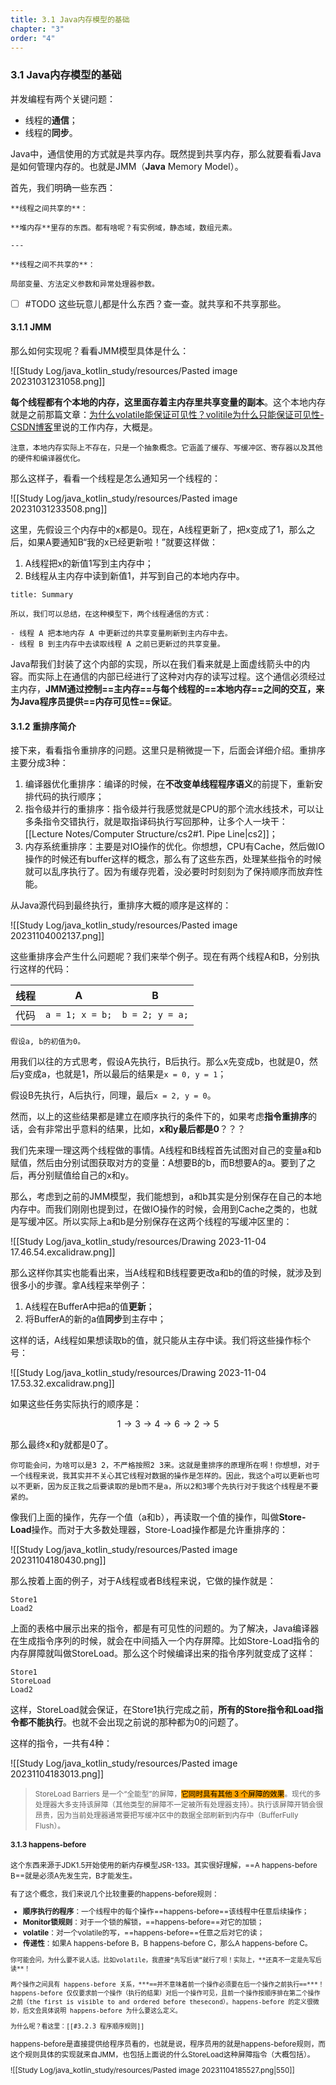 ```yaml
---
title: 3.1 Java内存模型的基础
chapter: "3"
order: "4"
---
```

### 3.1 Java内存模型的基础

并发编程有两个关键问题：

* 线程的**通信**；
* 线程的**同步**。

Java中，通信使用的方式就是共享内存。既然提到共享内存，那么就要看看Java是如何管理内存的。也就是JMM（**Java** Memory Model）。

首先，我们明确一些东西：

```ad-info
**线程之间共享的**：

**堆内存**里存的东西。都有啥呢？有实例域，静态域，数组元素。

---

**线程之间不共享的**：

局部变量、方法定义参数和异常处理器参数。
```

- [ ] #TODO 这些玩意儿都是什么东西？查一查。就共享和不共享那些。

#### 3.1.1 JMM

那么如何实现呢？看看JMM模型具体是什么：

![[Study Log/java_kotlin_study/resources/Pasted image 20231031231058.png]]

**每个线程都有个本地的内存，这里面存着主内存里共享变量的副本**。这个本地内存就是之前那篇文章：[为什么volatile能保证可见性？volitile为什么只能保证可见性-CSDN博客](https://blog.csdn.net/m0_37892106/article/details/97050278)里说的工作内存，大概是。

```ad-warning
注意，本地内存实际上不存在，只是一个抽象概念。它涵盖了缓存、写缓冲区、寄存器以及其他的硬件和编译器优化。
```

那么这样子，看看一个线程是怎么通知另一个线程的：

![[Study Log/java_kotlin_study/resources/Pasted image 20231031233508.png]]

这里，先假设三个内存中的x都是0。现在，A线程更新了，把x变成了1，那么之后，如果A要通知B“我的x已经更新啦！”就要这样做：

1. A线程把x的新值1写到主内存中；
2. B线程从主内存中读到新值1，并写到自己的本地内存中。

```ad-note
title: Summary

所以，我们可以总结，在这种模型下，两个线程通信的方式：

- 线程 A 把本地内存 A 中更新过的共享变量刷新到主内存中去。
- 线程 B 到主内存中去读取线程 A 之前已更新过的共享变量。
```

Java帮我们封装了这个内部的实现，所以在我们看来就是上面虚线箭头中的内容。而实际上在通信的内部已经进行了这种对内存的读写过程。这个通信必须经过主内存，**JMM通过控制==主内存==与每个线程的==本地内存==之间的交互，来为Java程序员提供==内存可见性==保证**。

#### 3.1.2 重排序简介

接下来，看看指令重排序的问题。这里只是稍微提一下，后面会详细介绍。重排序主要分成3种：

1. 编译器优化重排序：编译的时候，在**不改变单线程程序语义**的前提下，重新安排代码的执行顺序；
2. 指令级并行的重排序：指令级并行我感觉就是CPU的那个流水线技术，可以让多条指令交错执行，就是取指译码执行写回那种，让多个人一块干：[[Lecture Notes/Computer Structure/cs2#1. Pipe Line|cs2]]；
3. 内存系统重排序：主要是对IO操作的优化。你想想，CPU有Cache，然后做IO操作的时候还有buffer这样的概念，那么有了这些东西，处理某些指令的时候就可以乱序执行了。因为有缓存兜着，没必要时时刻刻为了保持顺序而放弃性能。

从Java源代码到最终执行，重排序大概的顺序是这样的：

![[Study Log/java_kotlin_study/resources/Pasted image 20231104002137.png]]

这些重排序会产生什么问题呢？我们来举个例子。现在有两个线程A和B，分别执行这样的代码：

| 线程 |        A        |        B        |
| ---- |:---------------:|:---------------:|
| 代码 | `a = 1; x = b;` | `b = 2; y = a;` |

```ad-info
假设a, b的初值为0。
```

用我们以往的方式思考，假设A先执行，B后执行。那么x先变成b，也就是0，然后y变成a，也就是1，所以最后的结果是`x = 0, y = 1`；

假设B先执行，A后执行，同理，最后`x = 2, y = 0`。

然而，以上的这些结果都是建立在顺序执行的条件下的，如果考虑**指令重排序**的话，会有非常出乎意料的结果，比如，**x和y最后都是0**？？？

我们先来理一理这两个线程做的事情。A线程和B线程首先试图对自己的变量a和b赋值，然后由分别试图获取对方的变量：A想要B的b，而B想要A的a。要到了之后，再分别赋值给自己的x和y。

那么，考虑到之前的JMM模型，我们能想到，a和b其实是分别保存在自己的本地内存中。而我们刚刚也提到过，在做IO操作的时候，会用到Cache之类的，也就是写缓冲区。所以实际上a和b是分别保存在这两个线程的写缓冲区里的：

![[Study Log/java_kotlin_study/resources/Drawing 2023-11-04 17.46.54.excalidraw.png]]

那么这样你其实也能看出来，当A线程和B线程要更改a和b的值的时候，就涉及到很多小的步骤。拿A线程来举例子：

1. A线程在BufferA中把a的值**更新**；
2. 将BufferA的新的a值**同步**到主存中；

这样的话，A线程如果想读取b的值，就只能从主存中读。我们将这些操作标个号：

![[Study Log/java_kotlin_study/resources/Drawing 2023-11-04 17.53.32.excalidraw.png]]

如果这些任务实际执行的顺序是：

$$
1 \rightarrow 3 \rightarrow 4 \rightarrow 6 \rightarrow 2 \rightarrow 5
$$

那么最终x和y就都是0了。

```ad-question
你可能会问，为啥可以是3 2，不严格按照2 3来。这就是重排序的原理所在啊！你想想，对于一个线程来说，我其实并不关心其它线程对数据的操作是怎样的。因此，我这个a可以更新也可以不更新，因为反正我之后要读取的是b而不是a，所以2和3哪个先执行对于我这个线程是不要紧的。
```

像我们上面的操作，先存一个值（a和b），再读取一个值的操作，叫做**Store-Load**操作。而对于大多数处理器，Store-Load操作都是允许重排序的：

![[Study Log/java_kotlin_study/resources/Pasted image 20231104180430.png]]

那么按着上面的例子，对于A线程或者B线程来说，它做的操作就是：

```
Store1
Load2
```

上面的表格中展示出来的指令，都是有可见性的问题的。为了解决，Java编译器在生成指令序列的时候，就会在中间插入一个内存屏障。比如Store-Load指令的内存屏障就叫做StoreLoad。那么这个时候编译出来的指令序列就变成了这样：

```
Store1
StoreLoad
Load2
```

这样，StoreLoad就会保证，在Store1执行完成之前，**所有的Store指令和Load指令都不能执行**。也就不会出现之前说的那种都为0的问题了。

这样的指令，一共有4种：

![[Study Log/java_kotlin_study/resources/Pasted image 20231104183013.png]]

> <small>StoreLoad Barriers 是一个“全能型”的屏障，<mark style="background-color:orange"><font color="black">它同时具有其他 3 个屏障的效果</font></mark>。现代的多处理器大多支持该屏障（其他类型的屏障不一定被所有处理器支持）。执行该屏障开销会很昂贵，因为当前处理器通常要把写缓冲区中的数据全部刷新到内存中（BufferFully Flush）。</smalll>

#### 3.1.3 happens-before

这个东西来源于JDK1.5开始使用的新内存模型JSR-133。其实很好理解，==A happens-before B==就是必须A先发生完，B才能发生。

有了这个概念，我们来说几个比较重要的happens-before规则：

* **顺序执行的程序**：一个线程中的每个操作==happens-before==该线程中任意后续操作；
* **Monitor锁规则**：对于一个锁的解锁，==happens-before==对它的加锁；
* **volatile**：对一个volatile的写，==happens-before==任意之后对它的读；
* **传递性**：如果A happens-before B，B happens-before C，那么A happens-before C。

```ad-cor
你可能会问，为什么要不说人话。比如volatile，我直接“先写后读”就行了呗！实际上，**还真不一定是先写后读**！

两个操作之间具有 happens-before 关系，***==并不意味着前一个操作必须要在后一个操作之前执行==***！happens-before 仅仅要求前一个操作（执行的结果）对后一个操作可见，且前一个操作按顺序排在第二个操作之前（the first is visible to and ordered before thesecond）。happens-before 的定义很微妙，后文会具体说明 happens-before 为什么要这么定义。

为什么呢？看这里：[[#3.2.3 程序顺序规则]]
```

happens-before是直接提供给程序员看的，也就是说，程序员用的就是happens-before规则，而这个规则具体的实现就来自JMM，也包括上面说的什么StoreLoad这种屏障指令（大概包括）。

![[Study Log/java_kotlin_study/resources/Pasted image 20231104185527.png|550]]